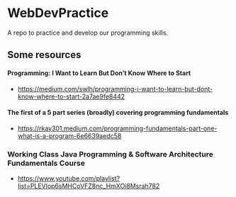 # WebDevPractice
A repo to practice and develop our programming skills.

## Some resources

#### Programming: I Want to Learn But Don’t Know Where to Start
* https://medium.com/swlh/programming-i-want-to-learn-but-dont-know-where-to-start-2a7ae9fe8442

#### The first of a 5 part series (broadly) covering programming fundamentals
* https://rkay301.medium.com/programming-fundamentals-part-one-what-is-a-program-6e6639aedc58

### Working Class Java Programming & Software Architecture Fundamentals Course
* https://www.youtube.com/playlist?list=PLEVlop6sMHCoVFZ8nc_HmXOi8Msrah782

